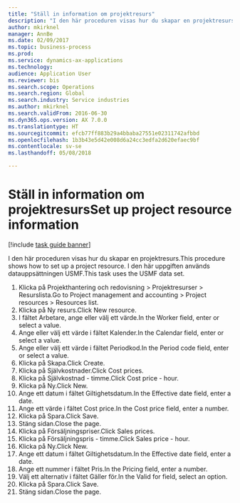 ```yaml
--- 
title: "Ställ in information om projektresurs"
description: "I den här proceduren visas hur du skapar en projektresurs."
author: mkirknel
manager: AnnBe
ms.date: 02/09/2017
ms.topic: business-process
ms.prod: 
ms.service: dynamics-ax-applications
ms.technology: 
audience: Application User
ms.reviewer: bis
ms.search.scope: Operations
ms.search.region: Global
ms.search.industry: Service industries
ms.author: mkirknel
ms.search.validFrom: 2016-06-30
ms.dyn365.ops.version: AX 7.0.0
ms.translationtype: HT
ms.sourcegitcommit: efcb77ff883b29a4bbaba27551e02311742afbbd
ms.openlocfilehash: 1b3b43e5d42e008d6a24cc3edfa2d620efaec9bf
ms.contentlocale: sv-se
ms.lasthandoff: 05/08/2018

---
```

# <a name="set-up-project-resource-information"></a><span data-ttu-id="eeec1-103">Ställ in information om projektresurs</span><span class="sxs-lookup"><span data-stu-id="eeec1-103">Set up project resource information</span></span>

[!include [task guide banner](../../includes/task-guide-banner.md)]

<span data-ttu-id="eeec1-104">I den här proceduren visas hur du skapar en projektresurs.</span><span class="sxs-lookup"><span data-stu-id="eeec1-104">This procedure shows how to set up a project resource.</span></span> <span data-ttu-id="eeec1-105">I den här uppgiften används datauppsättningen USMF.</span><span class="sxs-lookup"><span data-stu-id="eeec1-105">This task uses the USMF data set.</span></span>

1. <span data-ttu-id="eeec1-106">Klicka på Projekthantering och redovisning > Projektresurser > Resurslista.</span><span class="sxs-lookup"><span data-stu-id="eeec1-106">Go to Project management and accounting > Project resources > Resources list.</span></span>
2. <span data-ttu-id="eeec1-107">Klicka på Ny resurs.</span><span class="sxs-lookup"><span data-stu-id="eeec1-107">Click New resource.</span></span>
3. <span data-ttu-id="eeec1-108">I fältet Arbetare, ange eller välj ett värde.</span><span class="sxs-lookup"><span data-stu-id="eeec1-108">In the Worker field, enter or select a value.</span></span>
4. <span data-ttu-id="eeec1-109">Ange eller välj ett värde i fältet Kalender.</span><span class="sxs-lookup"><span data-stu-id="eeec1-109">In the Calendar field, enter or select a value.</span></span>
5. <span data-ttu-id="eeec1-110">Ange eller välj ett värde i fältet Periodkod.</span><span class="sxs-lookup"><span data-stu-id="eeec1-110">In the Period code field, enter or select a value.</span></span>
6. <span data-ttu-id="eeec1-111">Klicka på Skapa.</span><span class="sxs-lookup"><span data-stu-id="eeec1-111">Click Create.</span></span>
7. <span data-ttu-id="eeec1-112">Klicka på Självkostnader.</span><span class="sxs-lookup"><span data-stu-id="eeec1-112">Click Cost prices.</span></span>
8. <span data-ttu-id="eeec1-113">Klicka på Självkostnad - timme.</span><span class="sxs-lookup"><span data-stu-id="eeec1-113">Click Cost price - hour.</span></span>
9. <span data-ttu-id="eeec1-114">Klicka på Ny.</span><span class="sxs-lookup"><span data-stu-id="eeec1-114">Click New.</span></span>
10. <span data-ttu-id="eeec1-115">Ange ett datum i fältet Giltighetsdatum.</span><span class="sxs-lookup"><span data-stu-id="eeec1-115">In the Effective date field, enter a date.</span></span>
11. <span data-ttu-id="eeec1-116">Ange ett värde i fältet Cost price.</span><span class="sxs-lookup"><span data-stu-id="eeec1-116">In the Cost price field, enter a number.</span></span>
12. <span data-ttu-id="eeec1-117">Klicka på Spara.</span><span class="sxs-lookup"><span data-stu-id="eeec1-117">Click Save.</span></span>
13. <span data-ttu-id="eeec1-118">Stäng sidan.</span><span class="sxs-lookup"><span data-stu-id="eeec1-118">Close the page.</span></span>
14. <span data-ttu-id="eeec1-119">Klicka på Försäljningspriser.</span><span class="sxs-lookup"><span data-stu-id="eeec1-119">Click Sales prices.</span></span>
15. <span data-ttu-id="eeec1-120">Klicka på Försäljningspris - timme.</span><span class="sxs-lookup"><span data-stu-id="eeec1-120">Click Sales price - hour.</span></span>
16. <span data-ttu-id="eeec1-121">Klicka på Ny.</span><span class="sxs-lookup"><span data-stu-id="eeec1-121">Click New.</span></span>
17. <span data-ttu-id="eeec1-122">Ange ett datum i fältet Giltighetsdatum.</span><span class="sxs-lookup"><span data-stu-id="eeec1-122">In the Effective date field, enter a date.</span></span>
18. <span data-ttu-id="eeec1-123">Ange ett nummer i fältet Pris.</span><span class="sxs-lookup"><span data-stu-id="eeec1-123">In the Pricing field, enter a number.</span></span>
19. <span data-ttu-id="eeec1-124">Välj ett alternativ i fältet Gäller för.</span><span class="sxs-lookup"><span data-stu-id="eeec1-124">In the Valid for field, select an option.</span></span>
20. <span data-ttu-id="eeec1-125">Klicka på Spara.</span><span class="sxs-lookup"><span data-stu-id="eeec1-125">Click Save.</span></span>
21. <span data-ttu-id="eeec1-126">Stäng sidan.</span><span class="sxs-lookup"><span data-stu-id="eeec1-126">Close the page.</span></span>



